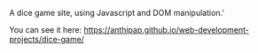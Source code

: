 A dice game site, using Javascript and DOM manipulation.'

You can see it here: https://anthipap.github.io/web-development-projects/dice-game/
